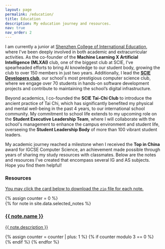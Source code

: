 ```yaml
---
layout: page
permalink: /education/
title: Education
description: My education journey and resources.
nav: true
nav_order: 2
---
```


I am currently a junior at [Shenzhen College of International Education](scie.com.cn), where I've been deeply involved in both academic and extracurricular activities. As the co-founder of the **Machine Learning X Artificial Intelligence (MLXAI)** club, one of the biggest club at SCIE, I've spearheaded efforts to bring AI knowledge to our student body, growing the club to over 150 members in just two years. Additionally, I lead the [**SCIE Developers club**](scie.dev), our school's most prestigious computer science club, where we engage over 70 students in hands-on software development projects and contribute to maintaining the school’s digital infrastructure.

Beyond academics, I co-founded the **SCIE Tai-Chi Club** to introduce the ancient practice of Tai Chi, which has significantly benefited my physical and mental well-being in the past 4 years, to our international school community. My commitment to school life extends to my upcoming role on the **Student Executive Leadership Team**, where I will collaborate with the school's management to enhance the campus environment and student life, overseeing the **Student Leadership Body** of more than 100 vibrant student leaders.

My academic journey reached a milestone when I received the **Top in China** award for IGCSE Computer Science, an achievement made possible through years of sharing my study resources with classmates. Below are the notes and resources I've created that encompass several IG and AS subjects. Hope you find them helpful!

### Resources

[You may click the card below to download the `zip` file for each note.]()

<div class="note-section">
    {% assign counter = 0 %}
    <div class="row">
        {% for note in site.data.selected_notes %}
            <div class="col-sm-4">
                <a href="{{ note.url | relative_url }}" download>
                    <div class="card hoverable">
                        <div class="card-body">
                            <h3 class="card-title">{{ note.name }}</h3>
                            <p class="card-text">{{ note.description }}</p>
                        </div>
                    </div>
                </a>
            </div>
            {% assign counter = counter | plus: 1 %}
            {% if counter modulo 3 == 0 %}
                </div>
                <div class="row">
            {% endif %}
        {% endfor %}
    </div>
</div>